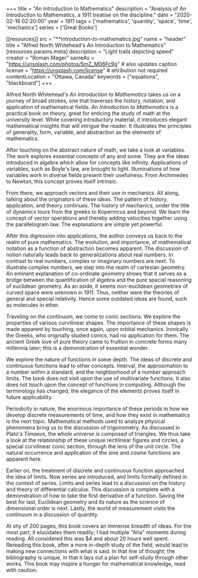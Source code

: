 +++
title = "An Introduction to Mathematics"
description = "Analysis of An Introduction to Mathematics, a 1911 treatise on the discipline."
date = "2020-02-16 02:20:00"
year = 1911
tags = ['mathematics', 'quantity', 'space', 'time', 'mechanics']
series = ['Great Books']

[[resources]]
  src = "**introduction-to-mathematics.jpg"
  name = "header"
  title = "Alfred North Whitehead's An Introduction to Mathematics"
  [resources.params.meta]
    description = "Light trails depicting speed"
    creator = "Roman Mager"
    sameAs = "https://unsplash.com/photos/5mZ_M06Fc9g" # also updates caption
    license = "https://unsplash.com/license" # attribution not required
    contentLocation = "Ottawa, Canada"
    keywords = ["equations", "blackboard"]
+++

Alfred North Whitehead's _An Introduction to Mathematics_ takes us on a journey of broad strokes, one that traverses the history, notation, and application of mathematical fields. _An Introduction to Mathematics_ is a practical book on theory, great for enticing the study of math at the university level. While covering introductory material, it introduces elegant mathematical insights that will intrigue the reader. It illustrates the principles of generality, form, variable, and abstraction as the elements of mathematics.

After touching on the abstract nature of math, we take a look at variables. The work explores essential concepts of any and some. They are the ideas introduced in algebra which allow for concepts like infinity. Applications of variables, such as Boyle's law, are brought to light. Illuminations of how variables work in diverse fields present their usefulness. From Archimedes to Newton, this concept proves itself intrinsic.

From there, we approach vectors and their use in mechanics. All along, talking about the originators of these ideas. The pattern of history, application, and theory continues. The history of mechanics, under the title of dynamics tours from the greeks to Kopernicus and beyond. We learn the concept of vector operations and thereby adding velocities together using the parallelogram law. The explanations are simple yet powerful.

After this digression into applications, the author conveys us back to the realm of pure mathematics. The evolution, and importance, of mathematical notation as a function of abstraction becomes apparent. The discussion of notion naturally leads back to generalizations about real numbers. In contrast to real numbers, complex or imaginary numbers are next. To illustrate complex numbers, we step into the realm of cartesian geometry. An eminent explanation of co-ordinate geometry shows that it serves as a bridge between the quantification of algebra and the pure spacial reasoning of euclidean geometry. As an aside, it seems non-euclidean geometries of curved space were unknown in 1911. Thus, neither were the theories of general and special relativity. Hence some outdated ideas are found, such as molecules in ether.

Traveling on the continuum, we come to conic sections. We explore the properties of various curvilinear shapes. The importance of these shapes is made apparent by touching, once again, upon orbital mechanics. Ironically the Greeks, who originally studied conics, had no application for them. The ancient Greek love of pure theory came to fruition in concrete forms many millennia later; this is a demonstration of essential wonder.

We explore the nature of functions in some depth. The ideas of discrete and continuous functions lead to other concepts. Interval, the approximation to a number within a standard, and the neighborhood of a number approach limits. The book does not visit upon the use of multivariate functions. It also does not touch upon the concept of functions in computing. Although the terminology has changed, the elegance of the elements proves itself in future applicability.

Periodicity in nature, the enormous importance of these periods in how we develop discrete measurements of time, and how they exist in mathematics is the next topic. Mathematical methods used to analyze physical phenomena bring us to the discussion of trigonometry. As discussed in Plato's _Timaeus_, the whole universe is composed of triangles. We thus take a look at the relationship of these unique rectilinear figures and circles, a special curvilinear conic section, through the lens of the unit circle. The natural occurrence and application of the sine and cosine functions are apparent here.

Earlier on, the treatment of discrete and continuous function approached the idea of limits. Now series are introduced, and limits formally defined in the context of series. Limits and series lead to a discussion on the history and theory of differential calculus. This discussion is complete with a demonstration of how to take the first derivative of a function. Saving the best for last, Euclidean geometry and its nature as the science of dimensional order is next. Lastly, the world of measurement visits the continuum in a discussion of quantity.

At shy of 200 pages, this book covers an immense breadth of ideas. For the most part, it elucidates them readily; I had multiple "Aha" moments during reading. All considered this was $4 and about 20 hours well spent. Rereading this book, after a more in-depth study of the field, would lead to making new connections with what is said. In that line of thought; the bibliography is unique, in that it lays out a plan for self-study through other works. This book may inspire a hunger for mathematical knowledge, read with caution.
